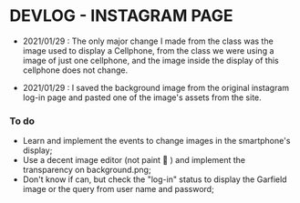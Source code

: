 # DEVLOG - INSTAGRAM PAGE

- 2021/01/29 : The only major change I made from the class was the image used to display a Cellphone, from the class we were using a image of just one cellphone, and the image inside the display of this cellphone does not change.

- 2021/01/29 : I saved the background image from the original instagram log-in page and pasted one of the image's assets from the site.

### To do

- Learn and implement the events to change images in the smartphone's display;
- Use a decent image editor (not paint :art: ) and implement the transparency on background.png;
- Don't know if can, but check the "log-in" status to display the Garfield image or the query from user name and password; 